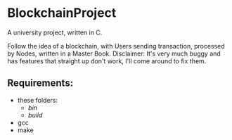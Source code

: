 # BlockchainProject
A university project, written in C.

Follow the idea of a blockchain, with Users sending transaction, processed by Nodes, written in a Master Book.
Disclaimer: It's very much buggy and has features that straight up don't work, I'll come around to fix them.

## Requirements:
- these folders:
   - *bin*
   - *build*
- gcc
- make
